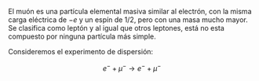 El muón es una partícula elemental masiva similar al electrón, con la misma carga eléctrica de $-e$  y un espín de $1/2$, pero con una masa mucho mayor.  Se clasifica como leptón y al igual que otros leptones, está no esta compuesto por ninguna partícula más simple.

Consideremos el experimento de dispersión:

$$ e^- + \mu^- \rightarrow e^- + \mu^-$$






